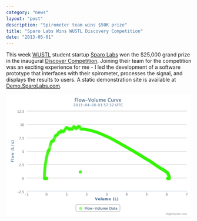 ```yaml
---
category: "news"
layout: "post"
description: "Spirometer team wins $50K prize"
title: "Sparo Labs Wins WUSTL Discovery Competition"
date: "2013-05-01"
---
```


This week [WUSTL](http://wustl.edu) student startup [Sparo Labs](http://www.sparolabs.com) won the $25,000 grand prize in the inaugural [Discover Competition](http://engineering.wustl.edu/disc-comp.aspx). Joining their team for the competition was an exciting experience for me - I led the development of a software prototype that interfaces with their spirometer, processes the signal, and displays the results to users. A static demonstration site is available at [Demo.SparoLabs.com](http://demo.sparolabs.com). 

<a href="http://demo.sparolabs.com"><img src="/images/SparoChart.png" width="500" alt="Demonstration Data Chart" /></a>
